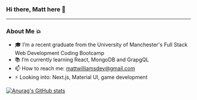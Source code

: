 ### Hi there, Matt here 👋
---

### About Me 💥
- 🎓 I’m a recent graduate from the University of Manchester's Full Stack Web Development Coding Bootcamp
- 📚  I’m currently learning React, MongoDB and GrapgQL
- 📫 How to reach me: mattwilliamsdev@gmail.com
- ⚡ Looking into: Next.js, Material UI, game development

[![Anurag's GitHub stats](https://github-readme-stats.vercel.app/api?username=mattglwilliams&theme=algolia)](https://github.com/mattglwilliams/github-readme-stats)


